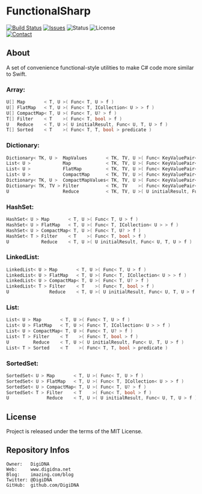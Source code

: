 FunctionalSharp
===============

[![Build Status](https://img.shields.io/github/workflow/status/DigiDNA/FunctionalSharp/ci-win?label=Windows&logo=windows)](https://github.com/DigiDNA/FunctionalSharp/actions/workflows/ci-win.yaml)
[![Issues](http://img.shields.io/github/issues/DigiDNA/FunctionalSharp.svg?logo=github)](https://github.com/DigiDNA/FunctionalSharp/issues)
![Status](https://img.shields.io/badge/status-active-brightgreen.svg?logo=git)
![License](https://img.shields.io/badge/license-proprietary-orange.svg?logo=open-source-initiative)  
[![Contact](https://img.shields.io/badge/follow-@DigiDNA-blue.svg?logo=twitter&style=social)](https://twitter.com/DigiDNA)

About
-----

A set of convenience functional-style utilities to make C# code more similar to Swift.

### Array:

```cs
U[] Map       < T, U >( Func< T, U > f )
U[] FlatMap   < T, U >( Func< T, ICollection< U > > f )
U[] CompactMap< T, U >( Func< T, U? > f )
T[] Filter    < T    >( Func< T, bool > f )
U   Reduce    < T, U >( U initialResult, Func< U, T, U > f )
T[] Sorted    < T    >( Func< T, T, bool > predicate )
```

### Dictionary:

```cs
Dictionary< TK, U >  MapValues       < TK, TV, U >( Func< KeyValuePair< TK, TV >, U > f )
List< U >            Map             < TK, TV, U >( Func< KeyValuePair< TK, TV >, U > f )
List< U >            FlatMap         < TK, TV, U >( Func< KeyValuePair< TK, TV >, ICollection< U > > f )
List< U >            CompactMap      < TK, TV, U >( Func< KeyValuePair< TK, TV >, U? > f )
Dictionary< TK, U >  CompactMapValues< TK, TV, U >( Func< KeyValuePair< TK, TV >, U? > f )
Dictionary< TK, TV > Filter          < TK, TV    >( Func< KeyValuePair< TK, TV >, bool > f )
U                    Reduce          < TK, TV, U >( U initialResult, Func< U, KeyValuePair< TK, TV >, U > f )
```

### HashSet:

```cs
HashSet< U > Map       < T, U >( Func< T, U > f )
HashSet< U > FlatMap   < T, U >( Func< T, ICollection< U > > f )
HashSet< U > CompactMap< T, U >( Func< T, U? > f )
HashSet< T > Filter    < T    >( Func< T, bool > f )
U            Reduce    < T, U >( U initialResult, Func< U, T, U > f )
```

### LinkedList:

```cs
LinkedList< U > Map       < T, U >( Func< T, U > f )
LinkedList< U > FlatMap   < T, U >( Func< T, ICollection< U > > f )
LinkedList< U > CompactMap< T, U >( Func< T, U? > f )
LinkedList< T > Filter    < T    >( Func< T, bool > f )
U               Reduce    < T, U >( U initialResult, Func< U, T, U > f )
```

### List:

```cs
List< U > Map       < T, U >( Func< T, U > f )
List< U > FlatMap   < T, U >( Func< T, ICollection< U > > f )
List< U > CompactMap< T, U >( Func< T, U? > f )
List< T > Filter    < T    >( Func< T, bool > f )
U         Reduce    < T, U >( U initialResult, Func< U, T, U > f )
List< T > Sorted    < T    >( Func< T, T, bool > predicate )
```

### SortedSet:

```cs
SortedSet< U > Map       < T, U >( Func< T, U > f )
SortedSet< U > FlatMap   < T, U >( Func< T, ICollection< U > > f )
SortedSet< U > CompactMap< T, U >( Func< T, U? > f )
SortedSet< T > Filter    < T    >( Func< T, bool > f )
U              Reduce    < T, U >( U initialResult, Func< U, T, U > f )
```

License
-------

Project is released under the terms of the MIT License.

Repository Infos
----------------

    Owner:   DigiDNA
    Web:     www.digidna.net
    Blog:    imazing.com/blog
    Twitter: @DigiDNA
    GitHub:  github.com/DigiDNA
